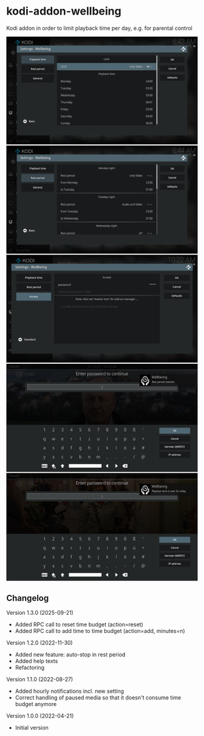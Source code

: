 # kodi-addon-wellbeing
Kodi addon in order to limit playback time per day, e.g. for parental control

<img src="script.wellbeing/resources/assets/screenshot_01.png?raw=true">

<img src="script.wellbeing/resources/assets/screenshot_02.png?raw=true">

<img src="script.wellbeing/resources/assets/screenshot_03.png?raw=true">

<img src="script.wellbeing/resources/assets/screenshot_04.png?raw=true">

<img src="script.wellbeing/resources/assets/screenshot_05.png?raw=true">

## Changelog
Version 1.3.0 (2025-09-21)
- Added RPC call to reset time budget (action=reset)
- Added RPC call to add time to time budget (action=add, minutes=n)

Version 1.2.0 (2022-11-30)
- Added new feature: auto-stop in rest period
- Added help texts
- Refactoring

Version 1.1.0 (2022-08-27)
- Added hourly notifications incl. new setting
- Correct handling of paused media so that it doesn't consume time budget anymore

Version 1.0.0 (2022-04-21)
- Initial version
